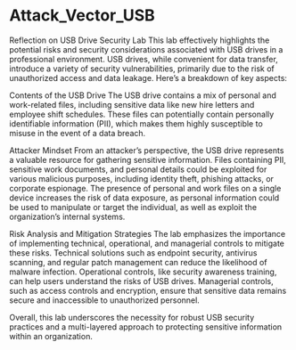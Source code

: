 # Attack_Vector_USB

Reflection on USB Drive Security Lab
This lab effectively highlights the potential risks and security considerations associated with USB drives in a professional environment. USB drives, while convenient for data transfer, introduce a variety of security vulnerabilities, primarily due to the risk of unauthorized access and data leakage. Here’s a breakdown of key aspects:

Contents of the USB Drive
The USB drive contains a mix of personal and work-related files, including sensitive data like new hire letters and employee shift schedules. These files can potentially contain personally identifiable information (PII), which makes them highly susceptible to misuse in the event of a data breach.

Attacker Mindset
From an attacker’s perspective, the USB drive represents a valuable resource for gathering sensitive information. Files containing PII, sensitive work documents, and personal details could be exploited for various malicious purposes, including identity theft, phishing attacks, or corporate espionage. The presence of personal and work files on a single device increases the risk of data exposure, as personal information could be used to manipulate or target the individual, as well as exploit the organization’s internal systems.

Risk Analysis and Mitigation Strategies
The lab emphasizes the importance of implementing technical, operational, and managerial controls to mitigate these risks. Technical solutions such as endpoint security, antivirus scanning, and regular patch management can reduce the likelihood of malware infection. Operational controls, like security awareness training, can help users understand the risks of USB drives. Managerial controls, such as access controls and encryption, ensure that sensitive data remains secure and inaccessible to unauthorized personnel.

Overall, this lab underscores the necessity for robust USB security practices and a multi-layered approach to protecting sensitive information within an organization.
